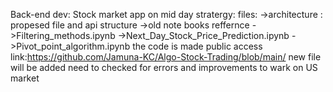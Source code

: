 Back-end dev: 
Stock market app on mid day stratergy:
files:
  ->architecture : propesed file and api structure
  ->old note books reffernce ->Filtering_methods.ipynb
                            ->Next_Day_Stock_Price_Prediction.ipynb
                            ->Pivot_point_algorithm.ipynb
  the code is made public access link:https://github.com/Jamuna-KC/Algo-Stock-Trading/blob/main/
new file will be added need to checked for errors and improvements to wark on US market                            
